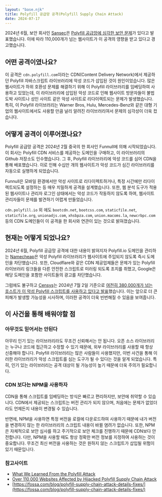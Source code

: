 ```yaml
---
layout: "base.njk"
title: Polyfill 공급망 공격(Polyfill Supply Chain Attack)
date: 2024-07-17
---
```


2024년 6월, 보안 회사인 [Sansec](https://sansec.io/)은 [Polyfill 공급망에 심각한 보안 문제](https://sansec.io/research/polyfill-supply-chain-attack)가 있다고 발표했습니다.
이에 따라 110,000개가 넘는 웹사이트가 이 공격의 영향을 받고 있다고 경고했습니다.

## 어떤 공격이였나요?

이 공격은 `cdn.polyfill.com`이라는 CDN(Content Delivery Network)에서 제공하던 Polyfill 자바스크립트 라이브러리에 악성 코드가 삽입된 것이 원인이었습니다.
많은 웹사이트가 하위 호환성 문제를 해결하기 위해 이 Polyfill 라이브러리를 임베딩하여 사용하고 있었는데, 이 라이브러리에 삽입된 악성 코드로 인해 웹사이트 방문자들이 불법 도박 사이트나 성인 사이트 같은 악성 사이트로 리다이렉트되는 문제가 발생했습니다. 특히, 이 Polyfill 라이브러리는 Warner Bros, Hulu, Mercedes-Benz와 같은 대형 기업의 웹사이트에서도 사용할 만큼 널리 알려진 라이브러리여서 문제의 심각성이 더욱 컸습니다.

## 어떻게 공격이 이루어졌나요?

Polyfill 공급망 공격은 2024년 2월 중국의 한 회사인 Funnull에 의해 시작되었습니다. 이 회사는 Polyfill CDN 서비스를 제공하는 도메인을 구매하고, 이 라이브러리의 Github 저장소도 인수했습니다.
그 후, Polyfill 라이브러리에 악성 코드를 심어 CDN을 통해 배포했습니다. 이로 인해 수십만 개의 웹사이트가 악성 코드가 심긴 라이브러리를 자동으로 실행하게 되었습니다.

Funnull은 모바일 환경에서만 악성 사이트로 리다이렉트하거나, 특정 시간에만 리다이렉트되도록 설정하는 등 매우 치밀하게 공격을 설계했습니다. 또한, 웹 분석 도구가 적용된 웹사이트나 관리자 로그인 상태에서는 악성 코드가 작동하지 않도록 하여, 웹사이트 관리자들이 문제를 발견하기 어렵게 만들었습니다.

`cdn.polyfill.io` 외 에도 `bootcdn.net`, `bootcss.com`, `staticfile.net`, `staticfile.org`,  `unionadjs.com`, `xhsbpza.com`, `union.macoms.la`, `newcrbpc.com` 등의 CDN 도메인들이 이 공격을 한 회사와 연관이 있는 것으로 밝혀졌습니다.

## 현재는 어떻게 되었나요?

2024년 6월, Polyfill 공급망 공격에 대한 내용이 밝혀지자 Polyfill.io 도메인을 관리하는 [Namecheap](https://www.namecheap.com/)은 악성 Polyfill 라이브러리가 웹사이트에 주입되지 않도록 즉시 도메인을 차단했습니다.
또한, Cloudflare와 같은 CDN 제공업체들은 문제가 있는 Polyfill 라이브러리 링크들을 다른 안전한 스크립트로 미러링 되도록 조치를 취했고, Google은 해당 도메인을 포함한 사이트들의 광고를 차단했습니다.

그럼에도 불구하고 [Censys](https://censys.com/)는 2024년 7월 2일 기준으로 [여전히 380,000개가 넘는 호스트가 이 악성 Polyfill 스크립트를 사용하고 있다고 발표](https://censys.com/july-2-polyfill-io-supply-chain-attack-digging-into-the-web-of-compromised-domains/)했습니다.
이는 앞으로 더 큰 피해가 발생할 가능성을 시사하며, 이러한 공격이 더욱 빈번해질 수 있음을 보여줍니다.

## 이 사건을 통해 배워야할 점

### 아무것도 믿어서는 안된다

아무리 인기 있는 라이브러리라도 무조건 신뢰해서는 안 됩니다. 오픈 소스 라이브러리는 누구나 코드에 접근하고 수정할 수 있기 때문에, 외부 라이브러리를 사용할 때 항상 신중해야 합니다. Polyfill 라이브러리는 많은 사람들이 사용했지만, 이번 사건을 통해 이러한 라이브러리가 악성 스크립트를 심는 도구가 될 수 있다는 것을 알게 되었습니다. 특히, 인기 있는 라이브러리는 공격 대상이 될 가능성이 높기 때문에 더욱 주의가 필요합니다.

### CDN 보다는 NPM을 사용하자

CDN을 통해 스크립트를 임베딩하는 방식은 빠르고 편리하지만, 보안에 취약할 수 있습니다. CDN에서 제공되는 스크립트는 버전 관리가 되지 않으며, 처음에는 문제가 없었더라도 언제든지 내용이 변경될 수 있습니다.

반면에, NPM을 사용하면 특정 버전을 로컬에 다운로드하여 사용하기 때문에 내가 버전을 변경하지 않는 한 라이브러리의 스크립트 내용이 바뀔 염려가 없습니다. 또한, NPM은 자체적으로 보안 심사를 하고 주기적으로 보안 체크를 진행하기 때문에 CDN보다 안전합니다. 다만, NPM을 사용할 때도 항상 정확한 버전 정보를 지정하여 사용하는 것이 중요합니다. 무조건 최신 버전을 사용하는 것은 원하지 않는 스크립트가 삽입될 위험이 있기 때문입니다.

### 참고사이트

- [What We Learned From the Polyfill Attack](https://www.youtube.com/watch?v=F4h_N1Cz5dE&list=WL&index=2)
- [Over 110,000 Websites Affected by Hijacked Polyfill Supply Chain Attack](https://thehackernews.com/2024/06/over-110000-websites-affected-by.html)
- [https://fossa.com/blog/polyfill-supply-chain-attack-details-fixes/](https://fossa.com/blog/polyfill-supply-chain-attack-details-fixes/)